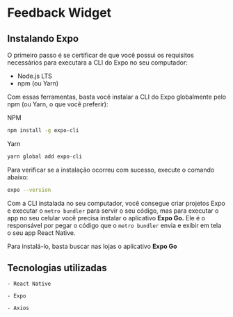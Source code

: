 # Feedback Widget
## Instalando Expo

O primeiro passo é se certificar de que você possui os requisitos necessários para executara a CLI do Expo no seu computador:

- Node.js LTS
- npm (ou Yarn)

Com essas ferramentas, basta você instalar a CLI do Expo globalmente pelo npm (ou Yarn, o que você preferir):

NPM

```bash
npm install -g expo-cli
```

Yarn

```bash
yarn global add expo-cli
```

Para verificar se a instalação ocorreu com sucesso, execute o comando abaixo:

```bash
expo --version
```

Com a CLI instalada no seu computador, você consegue criar projetos Expo e executar o `metro bundler` para servir o seu código, mas para executar o app no seu celular você precisa instalar o aplicativo **Expo Go.** Ele é o responsável por pegar o código que o `metro bundler` envia e exibir em tela o seu app React Native.

Para instalá-lo, basta buscar nas lojas o aplicativo **Expo Go**

## Tecnologias utilizadas
	- React Native

	- Expo

	- Axios


